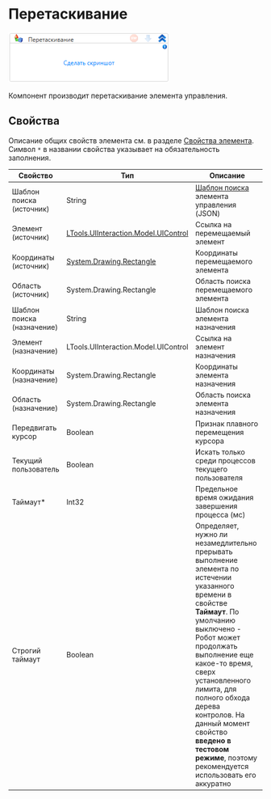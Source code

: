 # Перетаскивание

![](<../../../.gitbook/assets/image (602).png>)

Компонент производит перетаскивание элемента управления.

## Свойства
Описание общих свойств элемента см. в разделе [Свойства элемента](https://docs.primo-rpa.ru/primo-rpa/primo-studio/process/elements#svoistva-elementa).\
Символ `*` в названии свойства указывает на обязательность заполнения.

| Свойство                   | Тип                                  | Описание                                            |
| -------------------------- | ------------------------------------ | --------------------------------------------------- |
| Шаблон поиска (источник)   | String                               | [Шаблон поиска](https://docs.primo-rpa.ru/primo-rpa/primo-studio/process/searchpatterns) элемента управления (JSON) |
| Элемент (источник)         | [LTools.UIInteraction.Model.UIControl](https://docs.primo-rpa.ru/primo-rpa/g_elements/el_basic/els_uiinteraction/tipy-dannykh/uicontrol) | Ссылка на перемещаемый элемент |
| Координаты (источник)      | [System.Drawing.Rectangle](https://learn.microsoft.com/ru-ru/dotnet/api/system.drawing.rectangle?view=netcore-3.0)  | Координаты перемещаемого элемента                   |
| Область (источник)         | System.Drawing.Rectangle             | Область поиска перемещаемого элемента               |
| Шаблон поиска (назначение) | String                               | Шаблон поиска элемента назначения                   |
| Элемент (назначение)       | LTools.UIInteraction.Model.UIControl | Ссылка на элемент назначения                        |
| Координаты (назначение)    | System.Drawing.Rectangle             | Координаты элемента назначения                      |
| Область (назначение)       | System.Drawing.Rectangle             | Область поиска элемента назначения                  |
| Передвигать курсор         | Boolean                              | Признак плавного перемещения курсора                |
| Текущий пользователь       | Boolean                              | Искать только среди процессов текущего пользователя |
| Таймаут\*                  | Int32                                | Предельное время ожидания завершения процесса (мс)  |
| Строгий таймаут            | Boolean                              | Определяет, нужно ли незамедлительно прерывать выполнение элемента по истечении указанного времени в свойстве **Таймаут**. По умолчанию выключено - Робот может продолжать выполнение еще какое-то время, сверх установленного лимита, для полного обхода дерева контролов. На данный момент свойство **введено в тестовом режиме**, поэтому рекомендуется использовать его аккуратно |
